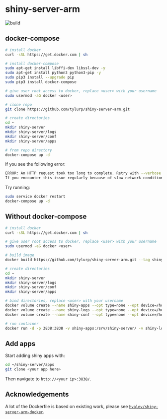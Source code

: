 # shiny-server-arm

![build](https://github.com/tyluRp/shiny-server-arm/workflows/build/badge.svg)

## docker-compose

```bash
# install docker
curl -sSL https://get.docker.com | sh

# install docker-compose
sudo apt-get install libffi-dev libssl-dev -y
sudo apt-get install python3 python3-pip -y
sudo pip3 install --upgrade pip
sudo pip3 install docker-compose

# give user root access to docker, replace <user> with your username
sudo usermod -aG docker <user>

# clone repo
git clone https://github.com/tylurp/shiny-server-arm.git

# create directories
cd ~
mkdir shiny-server
mkdir shiny-server/logs
mkdir shiny-server/conf
mkdir shiny-server/apps

# from repo directory
docker-compose up -d
```

If you see the following error:

```bash
ERROR: An HTTP request took too long to complete. Retry with --verbose to obtain debug information.
If you encounter this issue regularly because of slow network conditions, consider setting COMPOSE_HTTP_TIMEOUT to a higher value (current value: 60).
```

Try running:

```bash
sudo service docker restart
docker-compose up -d
```

## Without docker-compose

```bash
# install docker
curl -sSL https://get.docker.com | sh

# give user root access to docker, replace <user> with your username
sudo usermod -aG docker <user>

# build image
docker build https://github.com/tylurp/shiny-server-arm.git --tag shiny-server-arm

# create directories
cd ~
mkdir shiny-server
mkdir shiny-server/logs
mkdir shiny-server/conf
mkdir shiny-server/apps

# bind directories, replace <user> with your username
docker volume create --name shiny-apps --opt type=none --opt device=/home/<user>/shiny-server/apps/ --opt o=bind
docker volume create --name shiny-logs --opt type=none --opt device=/home/<user>/shiny-server/logs/ --opt o=bind
docker volume create --name shiny-conf --opt type=none --opt device=/home/<user>/shiny-server/conf/ --opt o=bind

# run container
docker run -d -p 3838:3838 -v shiny-apps:/srv/shiny-server/ -v shiny-logs:/var/log/shiny-server/ -v shiny-conf:/etc/shiny-server/ --name shiny-server-arm tylurp/shiny-server-arm
```

## Add apps

Start adding shiny apps with:

```bash
cd ~/shiny-server/apps
git clone <your app here>
```

Then navigate to `http://<your ip>:3838/`.

[](index.png)

## Acknowledgements

A lot of the Dockerfile is based on existing work, please see [`hvalev/shiny-server-arm-docker`](https://github.com/hvalev/shiny-server-arm-docker).